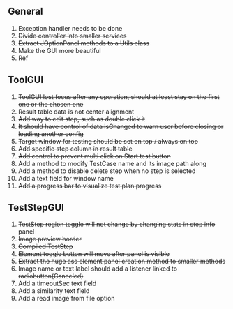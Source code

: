 
## General
1. Exception handler needs to be done
2. ~~Divide controller into smaller services~~
3. ~~Extract JOptionPanel methods to a Utils class~~
4. Make the GUI more beautiful
5. Ref


## ToolGUI
1. ~~ToolGUI lost focus after any operation, should at least stay on the first one or the chosen one~~
2. ~~Result table data is not center alignment~~
3. ~~Add way to edit step, such as double click it~~
4. ~~It should have control of data isChanged to warn user before closing or loading another config~~
5. ~~Target window for testing should be set on top / always on top~~
6. ~~Add specific step column in result table~~
7. ~~Add control to prevent multi click on Start test button~~
8. Add a method to modify TestCase name and its image path along
9. Add a method to disable delete step when no step is selected
10. Add a text field for window name
11. ~~Add a progress bar to visualize test plan progress~~


## TestStepGUI
1. ~~TestStep region toggle will not change by changing stats in step info panel~~
2. ~~Image preview border~~
3. ~~Compiled TestStep~~
4. ~~Element toggle button will move after panel is visible~~
5. ~~Extract the huge ass element panel creation method to smaller methods~~
6. ~~Image name or text label should add a listener linked to radiobutton(Canceled)~~
7. Add a timeoutSec text field
8. Add a similarity text field
9. Add a read image from file option

